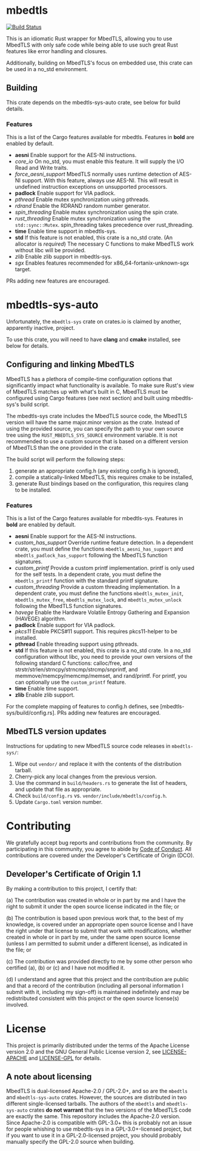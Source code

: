 # mbedtls

[![Build Status](https://travis-ci.com/fortanix/rust-mbedtls.svg?branch=master)](https://travis-ci.com/fortanix/rust-mbedtls)

This is an idiomatic Rust wrapper for MbedTLS, allowing you to use MbedTLS with
only safe code while being able to use such great Rust features like error
handling and closures.

Additionally, building on MbedTLS's focus on embedded use, this crate can be
used in a no_std environment.

## Building

This crate depends on the mbedtls-sys-auto crate, see below for build details.

### Features

This is a list of the Cargo features available for mbedtls. Features in
**bold** are enabled by default.

* **aesni** Enable support for the AES-NI instructions.
* *core_io* On no_std, you must enable this feature. It will supply the I/O
            Read and Write traits.
* *force_aesni_support* MbedTLS normally uses runtime detection of AES-NI
                        support. With this feature, always use AES-NI. This
                        will result in undefined instruction exceptions on
                        unsupported processors.
* **padlock** Enable support for VIA padlock.
* *pthread* Enable mutex synchronization using pthreads.
* *rdrand* Enable the RDRAND random number generator.
* *spin_threading* Enable mutex synchronization using the spin crate.
* *rust_threading* Enable mutex synchronization using the `std::sync::Mutex`.
                   spin_threading takes precedence over rust_threading.
* **time** Enable time support in mbedtls-sys.
* **std** If this feature is not enabled, this crate is a no_std crate. (An
          allocator is *required*) The necessary C functions to make MbedTLS
          work without libc will be provided.
* *zlib* Enable zlib support in mbedtls-sys.
* *sgx* Enables features recommended for x86\_64-fortanix-unknown-sgx target. 

PRs adding new features are encouraged.

# mbedtls-sys-auto

Unfortunately, the `mbedtls-sys` crate on crates.io is claimed by another,
apparently inactive, project.

To use this crate, you will need to have **clang** and **cmake** installed, see
below for details.

## Configuring and linking MbedTLS

MbedTLS has a plethora of compile-time configuration options that significantly
impact what functionality is available. To make sure Rust's view of MbedTLS
matches up with what's built in C, MbedTLS must be configured using Cargo
features (see next section) and built using mbedtls-sys's build script.

The mbedtls-sys crate includes the MbedTLS source code, the MbedTLS version
will have the same major.minor version as the crate. Instead of using the
provided source, you can specify the path to your own source tree using the
`RUST_MBEDTLS_SYS_SOURCE` environment variable. It is not recommended to use a
custom source that is based on a different version of MbedTLS than the one
provided in the crate.

The build script will perform the following steps:
1. generate an appropriate config.h (any existing config.h is ignored),
2. compile a statically-linked MbedTLS, this requires cmake to be installed,
3. generate Rust bindings based on the configuration, this requires clang to be
   installed.

### Features

This is a list of the Cargo features available for mbedtls-sys. Features in
**bold** are enabled by default.

* **aesni** Enable support for the AES-NI instructions.
* *custom_has_support* Override runtime feature detection. In a dependent
                       crate, you must define the functions
                       `mbedtls_aesni_has_support` and
                       `mbedtls_padlock_has_support` following the MbedTLS
                       function signatures.
* *custom_printf* Provide a custom printf implementation. printf is only used
                  for the self tests. In a dependent crate, you must define the
                  `mbedtls_printf` function with the standard printf signature.
* *custom_threading* Provide a custom threading implementation. In a dependent
                     crate, you must define the functions `mbedtls_mutex_init`,
                     `mbedtls_mutex_free`, `mbedtls_mutex_lock`, and
                     `mbedtls_mutex_unlock` following the MbedTLS function
                     signatures.
* *havege* Enable the Hardware Volatile Entropy Gathering and Expansion
           (HAVEGE) algorithm.
* **padlock** Enable support for VIA padlock.
* *pkcs11* Enable PKCS#11 support. This requires pkcs11-helper to be installed.
* **pthread** Enable threading support using pthreads.
* **std** If this feature is not enabled, this crate is a no_std crate. In a
          no_std configuration without libc, you need to provide your own
          versions of the following standard C functions: calloc/free, and
          strstr/strlen/strncpy/strncmp/strcmp/snprintf, and
          memmove/memcpy/memcmp/memset, and rand/printf. For printf, you can
          optionally use the `custom_printf` feature.
* **time** Enable time support.
* **zlib** Enable zlib support.

For the complete mapping of features to config.h defines, see
[mbedtls-sys/build/config.rs]. PRs adding new features are encouraged.

## MbedTLS version updates

Instructions for updating to new MbedTLS source code releases in `mbedtls-sys/`:

1. Wipe out `vendor/` and replace it with the contents of the distribution tarball.
2. Cherry-pick any local changes from the previous version.
3. Use the command in `build/headers.rs` to generate the list of headers,
   and update that file as appropriate.
4. Check `build/config.rs` vs. `vendor/include/mbedtls/config.h`.
5. Update `Cargo.toml` version number.

# Contributing

We gratefully accept bug reports and contributions from the community.
By participating in this community, you agree to abide by [Code of Conduct](./CODE_OF_CONDUCT.md).
All contributions are covered under the Developer's Certificate of Origin (DCO).

## Developer's Certificate of Origin 1.1

By making a contribution to this project, I certify that:

(a) The contribution was created in whole or in part by me and I
have the right to submit it under the open source license
indicated in the file; or

(b) The contribution is based upon previous work that, to the best
of my knowledge, is covered under an appropriate open source
license and I have the right under that license to submit that
work with modifications, whether created in whole or in part
by me, under the same open source license (unless I am
permitted to submit under a different license), as indicated
in the file; or

(c) The contribution was provided directly to me by some other
person who certified (a), (b) or (c) and I have not modified
it.

(d) I understand and agree that this project and the contribution
are public and that a record of the contribution (including all
personal information I submit with it, including my sign-off) is
maintained indefinitely and may be redistributed consistent with
this project or the open source license(s) involved.

# License

This project is primarily distributed under the terms of the Apache License
version 2.0 and the GNU General Public License version 2, see
[LICENSE-APACHE](./LICENSE-APACHE) and [LICENSE-GPL](./LICENSE-GPL) for
details.

## A note about licensing

MbedTLS is dual-licensed Apache-2.0 / GPL-2.0+, and so are the `mbedtls` and
`mbedtls-sys-auto` crates. However, the sources are distributed in two
different single-licensed tarballs. The authors of the `mbedtls` and
`mbedtls-sys-auto` crates **do not warrant** that the two versions of the
MbedTLS code are exactly the same. This repository includes the Apache-2.0
version. Since Apache-2.0 is compatible with GPL-3.0+ this is probably not an
issue for people whishing to use mbedtls-sys in a GPL-3.0+-licensed project,
but if you want to use it in a GPL-2.0-licensed project, you should probably
manually specify the GPL-2.0 source when building.
